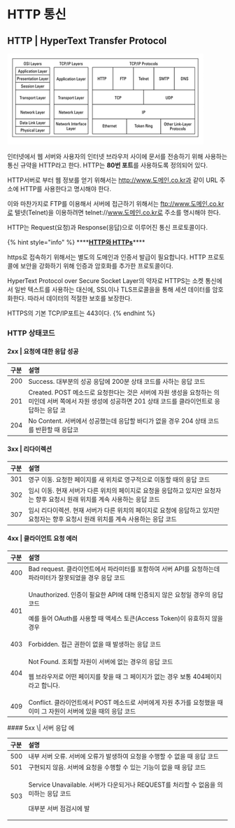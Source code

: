 # HTTP 통신

## HTTP \| HyperText Transfer Protocol

![Network Communication Layer](../../.gitbook/assets/image.png)

 인터넷에서 웹 서버와 사용자의 인터넷 브라우저 사이에 문서를 전송하기 위해 사용하는 통신 규약을 HTTP라고 한다. HTTP는 **80번 포트**를 사용하도록 정의되어 있다.

 HTTP서버로 부터 웹 정보를 얻기 위해서는 http://www.도메인.co.kr과 같이 URL 주소에 HTTP를 사용한다고 명시해야 한다. 

 이와 마찬가지로 FTP를 이용해서 서버에 접근하기 위해서는 ftp://www.도메인.co.kr로 텔넷\(Telnet\)을 이용하려면 telnet://www.도메인.co.kr로 주소를 명시해야 한다.

 HTTP는 Request\(요청\)과 Response\(응답\)으로 이루어진 통신 프로토콜이다. 

{% hint style="info" %}
\*\*\*\*[**HTTP와 HTTPs**](https://ko.wikipedia.org/wiki/HTTPS)\*\*\*\*

https로 접속하기 위해서는 별도의 도메인과 인증서 발급이 필요합니다. HTTP 프로토콜에 보안을 강화하기 위해 인증과 암호화를 추가한 프로토콜이다.

HyperText Protocol over Secure Socket Layer의 약자로 HTTPS는 소켓 통신에서 일반 텍스트를 사용하는 대신에, SSL이나 TLS프로콜을을 통해 세션 데이터를 암호화한다. 따라서 데이터의 적절한 보호를 보장한다. 

HTTPS의 기본 TCP/IP포트는 443이다. 
{% endhint %}

### HTTP 상태코드

#### 2xx \| 요청에 대한 응답 성공

| 구분  | 설명  |
| :--- | :--- |
| 200 | Success. 대부분의 성공 응답에 200분 상태 코드를 사하는 응답 코드 |
| 201 | Created. POST 메소드로 요청한다는 것은 서버에 자원 생성을 요청하는 의미인데 서버 쪽에서 자원 생성에 성공하면 201 상태 코드를 클라이언트로 응답하는 응답 코 |
| 204 | No Content. 서버에서 성공했는데 응답할 바디가 없을 경우 204 상태 코드를 반환할 때 응답코 |

#### 3xx \| 리다이렉션

| 구분  | 설명  |
| :--- | :--- |
| 301 | 영구 이동. 요청한 페이지를 새 위치로 영구적으로 이동할 때의 응답 코드 |
| 302 | 임시 이동. 현재 서버가 다른 위치의 페이지로 요청을 응답하고 있지만 요청자는 향후 요청시 원래 위치를 계속 사용하는 응답 코드  |
| 307 | 임시 리다이렉션. 현재 서버가 다른 위치의 페이지로 요청에 응답하고 있지만 요청자는 향후 요청시 원래 위치를 계속 사용하는 응답 코드  |

#### 4xx \| 클라이언트 요청 에러

<table>
  <thead>
    <tr>
      <th style="text-align:left">&#xAD6C;&#xBD84;</th>
      <th style="text-align:left">&#xC124;&#xBA85;</th>
    </tr>
  </thead>
  <tbody>
    <tr>
      <td style="text-align:left">400</td>
      <td style="text-align:left">Bad request. &#xD074;&#xB77C;&#xC774;&#xC5B8;&#xD2B8;&#xC5D0;&#xC11C;
        &#xD30C;&#xB77C;&#xBBF8;&#xD130;&#xB97C; &#xD3EC;&#xD568;&#xD558;&#xC5EC;
        &#xC11C;&#xBC84; API&#xB97C; &#xC694;&#xCCAD;&#xD558;&#xB294;&#xB370; &#xD30C;&#xB77C;&#xBBF8;&#xD130;&#xAC00;
        &#xC798;&#xBABB;&#xB418;&#xC5C8;&#xC744; &#xACBD;&#xC6B0; &#xC751;&#xB2F5;
        &#xCF54;&#xB4DC;</td>
    </tr>
    <tr>
      <td style="text-align:left">401</td>
      <td style="text-align:left">
        <p>Unauthorized. &#xC778;&#xC99D;&#xC774; &#xD544;&#xC694;&#xD55C; API&#xC5D0;
          &#xB300;&#xD574; &#xC778;&#xC99D;&#xB418;&#xC9C0; &#xC54A;&#xC740; &#xC694;&#xCCAD;&#xC77C;
          &#xACBD;&#xC6B0;&#xC758; &#xC751;&#xB2F5; &#xCF54;&#xB4DC;</p>
        <p>&#xC608;&#xB97C; &#xB4E4;&#xC5B4; OAuth&#xB97C; &#xC0AC;&#xC6A9;&#xD560;
          &#xB54C; &#xC561;&#xC138;&#xC2A4; &#xD1A0;&#xD070;(Access Token)&#xC774;
          &#xC720;&#xD6A8;&#xD558;&#xC9C0; &#xC54A;&#xC744; &#xACBD;&#xC6B0;</p>
      </td>
    </tr>
    <tr>
      <td style="text-align:left">403</td>
      <td style="text-align:left">Forbidden. &#xC811;&#xADFC; &#xAD8C;&#xD55C;&#xC774; &#xC5C6;&#xC744;
        &#xB54C; &#xBC1C;&#xC0DD;&#xD558;&#xB294; &#xC751;&#xB2F5; &#xCF54;&#xB4DC;</td>
    </tr>
    <tr>
      <td style="text-align:left">404</td>
      <td style="text-align:left">
        <p>Not Found. &#xC870;&#xD68C;&#xD560; &#xC790;&#xC6D0;&#xC774; &#xC11C;&#xBC84;&#xC5D0;
          &#xC5C6;&#xB294; &#xACBD;&#xC6B0;&#xC758; &#xC751;&#xB2F5; &#xCF54;&#xB4DC;</p>
        <p>&#xC6F9; &#xBE0C;&#xB77C;&#xC6B0;&#xC800;&#xB85C; &#xC5B4;&#xB5A4; &#xD398;&#xC774;&#xC9C0;&#xB97C;
          &#xCC3E;&#xC744; &#xB54C; &#xADF8; &#xD398;&#xC774;&#xC9C0;&#xAC00; &#xC5C6;&#xB294;
          &#xACBD;&#xC6B0; &#xBCF4;&#xD1B5; 404&#xD398;&#xC774;&#xC9C0;&#xB77C;&#xACE0;
          &#xD569;&#xB2C8;&#xB2E4;.</p>
      </td>
    </tr>
    <tr>
      <td style="text-align:left">409</td>
      <td style="text-align:left">Conflict. &#xD074;&#xB77C;&#xC774;&#xC5B8;&#xD2B8;&#xC5D0;&#xC11C; POST
        &#xBA54;&#xC18C;&#xB4DC;&#xB85C; &#xC11C;&#xBC84;&#xC5D0;&#xAC8C; &#xC790;&#xC6D0;
        &#xCD94;&#xAC00;&#xB97C; &#xC694;&#xCCAD;&#xD588;&#xC744; &#xB54C; &#xC774;&#xBBF8;
        &#xADF8; &#xC790;&#xC6D0;&#xC774; &#xC11C;&#xBC84;&#xC5D0; &#xC788;&#xC744;
        &#xB54C;&#xC758; &#xC751;&#xB2F5; &#xCF54;&#xB4DC;</td>
    </tr>
  </tbody>
</table>#### 5xx \| 서버 응답 에

<table>
  <thead>
    <tr>
      <th style="text-align:left">&#xAD6C;&#xBD84;</th>
      <th style="text-align:left">&#xC124;&#xBA85;</th>
    </tr>
  </thead>
  <tbody>
    <tr>
      <td style="text-align:left">500</td>
      <td style="text-align:left">&#xB0B4;&#xBD80; &#xC11C;&#xBC84; &#xC624;&#xB958;. &#xC11C;&#xBC84;&#xC5D0;
        &#xC624;&#xB958;&#xAC00; &#xBC1C;&#xC0DD;&#xD558;&#xC5EC; &#xC694;&#xCCAD;&#xC744;
        &#xC218;&#xD589;&#xD560; &#xC218; &#xC5C6;&#xC744; &#xB54C; &#xC751;&#xB2F5;
        &#xCF54;&#xB4DC;</td>
    </tr>
    <tr>
      <td style="text-align:left">501</td>
      <td style="text-align:left">&#xAD6C;&#xD604;&#xB418;&#xC9C0; &#xC54A;&#xC74C;. &#xC11C;&#xBC84;&#xC5D0;
        &#xC694;&#xCCAD;&#xC744; &#xC218;&#xD589;&#xD560; &#xC218; &#xC788;&#xB294;
        &#xAE30;&#xB2A5;&#xC774; &#xC5C6;&#xC744; &#xB54C; &#xC751;&#xB2F5; &#xCF54;&#xB4DC;</td>
    </tr>
    <tr>
      <td style="text-align:left">503</td>
      <td style="text-align:left">
        <p>Service Unavailable. &#xC11C;&#xBC84;&#xAC00; &#xB2E4;&#xC6B4;&#xB418;&#xAC70;&#xB098;
          REQUEST&#xB97C; &#xCC98;&#xB9AC;&#xD560; &#xC218; &#xC5C6;&#xC74C;&#xC744;
          &#xC758;&#xBBF8;&#xD558;&#xB294; &#xC751;&#xB2F5; &#xCF54;&#xB4DC;</p>
        <p>&#xB300;&#xBD80;&#xBD84; &#xC11C;&#xBC84; &#xC810;&#xAC80;&#xC2DC;&#xC5D0;
          &#xBC1C;</p>
      </td>
    </tr>
  </tbody>
</table>